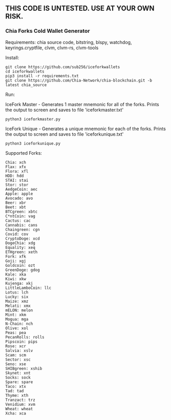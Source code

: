 ## THIS CODE IS UNTESTED. USE AT YOUR OWN RISK. ##

### Chia Forks Cold Wallet Generator ###

Requirements: chia source code, bitstring, blspy, watchdog, keyrings.cryptfile, clvm, clvm-rs, clvm-tools

Install:
```
git clone https://github.com/sub256/iceforkwallets
cd iceforkwallets
pip3 install -r requirements.txt
git clone https://github.com/Chia-Network/chia-blockchain.git -b latest chia_source
```

Run:

IceFork Master - Generates 1 master mnemonic for all of the forks.
Prints the output to screen and saves to file 'iceforkmaster.txt' 
```
python3 iceforkmaster.py 
```
IceFork Unique - Generates a unique mnemonic for each of the forks.
Prints the output to screen and saves to file 'iceforkunique.txt' 
```
python3 iceforkunique.py
```

Supported Forks:
```
Chia: xch
Flax: xfx
Flora: xfl
HDD: hdd
STAI: stai
Stor: stor
AedgeCoin: aec
Apple: apple
Avocado: avo
Beer: xbr
Beet: xbt
BTCgreen: xbtc
C*ntCoin: vag
Cactus: cac
Cannabis: cans
Chaingreen: cgn
Covid: cov
CryptoDoge: xcd
DogeChia: xdg
Equality: xeq
ETHgreen: xeth
Fork: xfk
Goji: xgj
Goldcoin: ozt
GreenDoge: gdog
Kale: xka
Kiwi: xkw
Kujenga: xkj
LittleLamboCoin: llc
Lotus: lch
Lucky: six
Maize: xmz
Melati: xmx
mELON: melon
Mint: xkm
Mogua: mga
N-Chain: nch
Olive: xol
Peas: pea
PecanRolls: rolls
Pipscoin: pips
Rose: xcr
Salvia: xslv
Scam: scm
Sector: xsc
Seno: xse
SHIBgreen: xshib
Skynet: xnt
Socks: sock
Spare: spare
Taco: xtx
Tad: tad
Thyme: xth
Tranzact: trz
Venidium: xvm
Wheat: wheat
Xcha: xca
```
